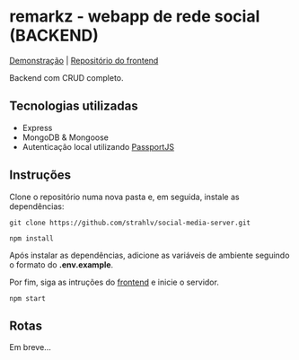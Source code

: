 # remarkz - webapp de rede social (BACKEND)
[Demonstração](https://heuristic-roentgen-a2f965.netlify.app) |
[Repositório do frontend](https://github.com/strahlv/social-media-client)

Backend com CRUD completo.

## Tecnologias utilizadas
* Express
* MongoDB & Mongoose
* Autenticação local utilizando [PassportJS](http://www.passportjs.org)

## Instruções
Clone o repositório numa nova pasta e, em seguida, instale as dependências:
```
git clone https://github.com/strahlv/social-media-server.git

npm install
```

Após instalar as dependências, adicione as variáveis de ambiente seguindo o formato do **.env.example**.

Por fim, siga as intruções do [frontend](https://github.com/strahlv/social-media-client) e inicie o servidor.
```
npm start
```

## Rotas
Em breve...
